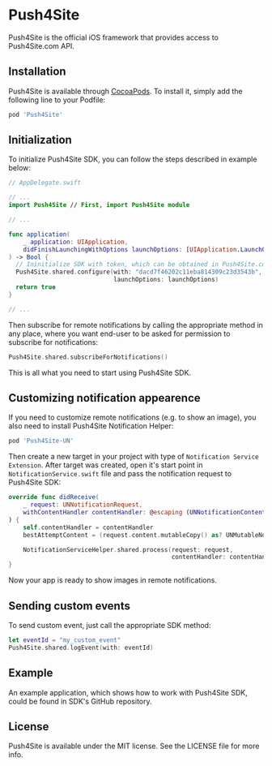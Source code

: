 # Push4Site

Push4Site is the official iOS framework that provides access to Push4Site.com API.

## Installation

Push4Site is available through [CocoaPods](https://cocoapods.org). To install
it, simply add the following line to your Podfile:

```ruby
pod 'Push4Site'
```

## Initialization

To initialize Push4Site SDK, you can follow the steps described in example below:

```Swift
// AppDelegate.swift

// ...
import Push4Site // First, import Push4Site module

// ...

func application(
    _ application: UIApplication,
    didFinishLaunchingWithOptions launchOptions: [UIApplication.LaunchOptionsKey: Any]?
) -> Bool {
  // Ininitialize SDK with token, which can be obtained in Push4Site.com control panel.
  Push4Site.shared.configure(with: "dacd7f46202c11eba814309c23d3543b",
                             launchOptions: launchOptions)
  return true
}

// ...
```

Then subscribe for remote notifications by calling the appropriate method in any place, where you want end-user to be asked for permission to subscribe for notifications:

```Swift
Push4Site.shared.subscribeForNotifications()
```

This is all what you need to start using Push4Site SDK.

## Customizing notification appearence

If you need to customize remote notifications (e.g. to show an image), you also need to install Push4Site Notification Helper:

```ruby
pod 'Push4Site-UN'
```

Then create a new target in your project with type of `Notification Service Extension`. After target was created, open it's start point in `NotificationService.swift` file and pass the notification request to Push4Site SDK:

```Swift
override func didReceive(
    _ request: UNNotificationRequest,
    withContentHandler contentHandler: @escaping (UNNotificationContent) -> Void
) {
    self.contentHandler = contentHandler
    bestAttemptContent = (request.content.mutableCopy() as? UNMutableNotificationContent)

    NotificationServiceHelper.shared.process(request: request,
                                             contentHandler: contentHandler)
}
```

Now your app is ready to show images in remote notifications.

## Sending custom events

To send custom event, just call the appropriate SDK method:

```Swift
let eventId = "my_custom_event"
Push4Site.shared.logEvent(with: eventId)
```

## Example

An example application, which shows how to work with Push4Site SDK, could be found in SDK's GitHub repository.

## License

Push4Site is available under the MIT license. See the LICENSE file for more info.
